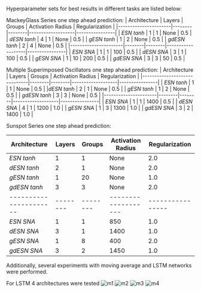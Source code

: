 Hyperparameter sets for best results in different tasks are listed below:

MackeyGlass Series one step ahead prediction:
| Architecture         | Layers | Groups | Activation Radius | Regularization |
|----------------------|--------|--------|-------------------|----------------|
| *ESN tanh*           | 1      | 1      | None              | 0.5            |
| *dESN tanh*           | 4      | 1      | None              | 0.5            |
|  *gESN tanh*              | 1      | 2      | None              | 0.5            |
|  *gdESN tanh*       | 2      | 4      | None              | 0.5            |
|----------------------|--------|--------|-------------------|----------------|
| *ESN SNA*                  | 1      | 1      | 100               | 0.5            |
| *dESN SNA*         | 3      | 1      | 100               | 0.5            |
| *gESN SNA*      | 1      | 10     | 200               | 0.5            |
| *gdESN SNA* | 3      | 3      | 50                | 0.5            |



Multiple Superimposed Oscillators one step ahead prediction:
| Architecture                 | Layers | Groups | Activation Radius | Regularization |
|------------------------------|--------|--------|-------------------|----------------|
| *ESN tanh*                    | 1      | 1      | None              | 0.5            |
|*dESN tanh*                  | 2      | 1      | None              | 0.5            |
| *gESN tanh*                  | 1      | 2      | None              | 0.5            |
| *gdESN tanh*            | 3      | 3      | None              | 0.5            |
|----------------------|--------|--------|-------------------|----------------|
| *ESN SNA*                           | 1      | 1      | 1400              | 0.5            |
| *dESN SNA*                  | 4      | 1      | 1200              | 1.0            |
| *gESN SNA*             | 1      | 3      | 1300              | 1.0            |
| 	*gdESN SNA*  | 3      | 2      | 1400              | 1.0            |

Sunspot Series one step ahead prediction:

| Architecture                    | Layers | Groups | Activation Radius | Regularization |
|---------------------------------|--------|--------|-------------------|----------------|
|*ESN tanh*                      | 1      | 1      | None              | 2.0            |
| *dESN tanh*                    | 2      | 1      | None              | 2.0            |
| *gESN tanh*                   | 1      | 20     | None              | 1.0            |
|*gdESN tanh*             | 3      | 3      | None              | 2.0            |
|----------------------|--------|--------|-------------------|----------------|
| *ESN SNA*                           | 1      | 1      | 850               | 1.0            |
|*dESN SNA*           | 3      | 1      | 1400              | 1.0            |
| *gESN SNA*                 | 1      | 8      | 400               | 2.0            |
| *gdESN SNA*   | 3      | 2      | 1450              | 1.0            |




Additionally, several experiments with moving average and LSTM networks were performed.

For LSTM 4 architectures were tested
![m1](https://user-images.githubusercontent.com/32894690/113422089-71fdc500-93cc-11eb-8d12-3ed92ae2e03a.png)
![m2](https://user-images.githubusercontent.com/32894690/113422180-8d68d000-93cc-11eb-8e64-1f9eb0c481ca.png)
![m3](https://user-images.githubusercontent.com/32894690/113422194-93f74780-93cc-11eb-8276-869f084d0d43.png)
![m4](https://user-images.githubusercontent.com/32894690/113422210-99549200-93cc-11eb-9a68-d2fdad84116d.png)





